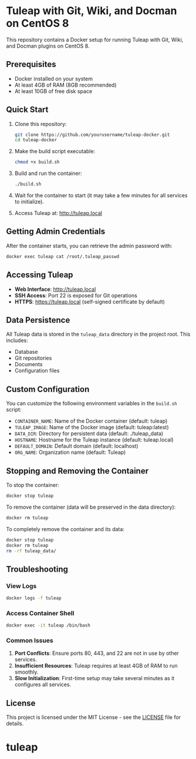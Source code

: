 # Tuleap with Git, Wiki, and Docman on CentOS 8

This repository contains a Docker setup for running Tuleap with Git, Wiki, and Docman plugins on CentOS 8.

## Prerequisites

- Docker installed on your system
- At least 4GB of RAM (8GB recommended)
- At least 10GB of free disk space

## Quick Start

1. Clone this repository:
   ```bash
   git clone https://github.com/yourusername/tuleap-docker.git
   cd tuleap-docker
   ```

2. Make the build script executable:
   ```bash
   chmod +x build.sh
   ```

3. Build and run the container:
   ```bash
   ./build.sh
   ```

4. Wait for the container to start (it may take a few minutes for all services to initialize).

5. Access Tuleap at: http://tuleap.local

## Getting Admin Credentials

After the container starts, you can retrieve the admin password with:

```bash
docker exec tuleap cat /root/.tuleap_passwd
```

## Accessing Tuleap

- **Web Interface**: http://tuleap.local
- **SSH Access**: Port 22 is exposed for Git operations
- **HTTPS**: https://tuleap.local (self-signed certificate by default)

## Data Persistence

All Tuleap data is stored in the `tuleap_data` directory in the project root. This includes:
- Database
- Git repositories
- Documents
- Configuration files

## Custom Configuration

You can customize the following environment variables in the `build.sh` script:

- `CONTAINER_NAME`: Name of the Docker container (default: tuleap)
- `TULEAP_IMAGE`: Name of the Docker image (default: tuleap:latest)
- `DATA_DIR`: Directory for persistent data (default: ./tuleap_data)
- `HOSTNAME`: Hostname for the Tuleap instance (default: tuleap.local)
- `DEFAULT_DOMAIN`: Default domain (default: localhost)
- `ORG_NAME`: Organization name (default: Tuleap)

## Stopping and Removing the Container

To stop the container:
```bash
docker stop tuleap
```

To remove the container (data will be preserved in the data directory):
```bash
docker rm tuleap
```

To completely remove the container and its data:
```bash
docker stop tuleap
docker rm tuleap
rm -rf tuleap_data/
```

## Troubleshooting

### View Logs

```bash
docker logs -f tuleap
```

### Access Container Shell

```bash
docker exec -it tuleap /bin/bash
```

### Common Issues

1. **Port Conflicts**: Ensure ports 80, 443, and 22 are not in use by other services.
2. **Insufficient Resources**: Tuleap requires at least 4GB of RAM to run smoothly.
3. **Slow Initialization**: First-time setup may take several minutes as it configures all services.

## License

This project is licensed under the MIT License - see the [LICENSE](LICENSE) file for details.
# tuleap
